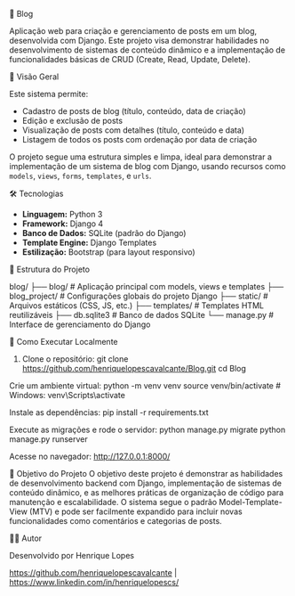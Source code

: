 📝 Blog

Aplicação web para criação e gerenciamento de posts em um blog, desenvolvida com Django. Este projeto visa demonstrar habilidades no desenvolvimento de sistemas de conteúdo dinâmico e a implementação de funcionalidades básicas de CRUD (Create, Read, Update, Delete).

🧭 Visão Geral

Este sistema permite:

- Cadastro de posts de blog (título, conteúdo, data de criação)
- Edição e exclusão de posts
- Visualização de posts com detalhes (título, conteúdo e data)
- Listagem de todos os posts com ordenação por data de criação

O projeto segue uma estrutura simples e limpa, ideal para demonstrar a implementação de um sistema de blog com Django, usando recursos como `models`, `views`, `forms`, `templates`, e `urls`.

🛠️ Tecnologias

- **Linguagem:** Python 3
- **Framework:** Django 4
- **Banco de Dados:** SQLite (padrão do Django)
- **Template Engine:** Django Templates
- **Estilização:** Bootstrap (para layout responsivo)

📂 Estrutura do Projeto

blog/
├── blog/ # Aplicação principal com models, views e templates
├── blog_project/ # Configurações globais do projeto Django
├── static/ # Arquivos estáticos (CSS, JS, etc.)
├── templates/ # Templates HTML reutilizáveis
├── db.sqlite3 # Banco de dados SQLite
└── manage.py # Interface de gerenciamento do Django


🚀 Como Executar Localmente

1. Clone o repositório:
git clone https://github.com/henriquelopescavalcante/Blog.git
cd Blog

Crie um ambiente virtual:
python -m venv venv
source venv/bin/activate  # Windows: venv\Scripts\activate

Instale as dependências:
pip install -r requirements.txt

Execute as migrações e rode o servidor:
python manage.py migrate
python manage.py runserver

Acesse no navegador:
http://127.0.0.1:8000/

🎯 Objetivo do Projeto
O objetivo deste projeto é demonstrar as habilidades de desenvolvimento backend com Django, implementação de sistemas de conteúdo dinâmico, e as melhores práticas de organização de código para manutenção e escalabilidade. O sistema segue o padrão Model-Template-View (MTV) e pode ser facilmente expandido para incluir novas funcionalidades como comentários e categorias de posts.

👨‍💻 Autor

Desenvolvido por Henrique Lopes

https://github.com/henriquelopescavalcante | https://www.linkedin.com/in/henriquelopescs/

